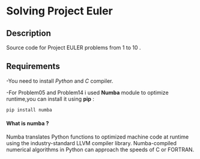 # Solving Project Euler

## Description

Source code for  Project EULER problems from 1 to 10 .

## Requirements

-You need to install *Python* and *C* compiler.

-For Problem05 and Problem14 i used **Numba** module to optimize runtime,you can install it using **pip** :
``` bash
pip install numba
```
#### What is numba ?
Numba translates Python functions to optimized machine code at runtime using the industry-standard LLVM  compiler library. Numba-compiled numerical algorithms in Python can approach the speeds of C or FORTRAN.
